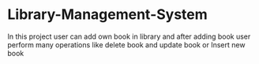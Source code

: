# Library-Management-System
 In this project user can add own book in library and after adding book user perform many operations like  delete book and update book  or Insert new book 
